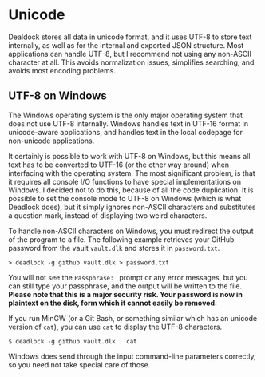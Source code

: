 Unicode
=======

Dealdock stores all data in unicode format,
and it uses UTF-8 to store text internally,
as well as for the internal and exported JSON
structure. Most applications can handle
UTF-8, but I recommend not using any non-ASCII
character at all. This avoids normalization
issues, simplifies searching, and avoids
most encoding problems.

UTF-8 on Windows
----------------
The Windows operating system is the only major
operating system that does not use UTF-8 internally.
Windows handles text in UTF-16 format in unicode-aware
applications, and handles text in the local codepage
for non-unicode applications.

It certainly is possible to work with UTF-8 on
Windows, but this means all text has to be converted
to UTF-16 (or the other way around) when interfacing
with the operating system. The most significant problem,
is that it requires all console I/O functions to
have special implementations on Windows. I decided
not to do this, because of all the code duplication.
It is possible to set the console mode to UTF-8
on Windows (which is what Deadlock does),
but it simply ignores non-ASCII characters
and substitutes a question mark, instead of displaying
two weird characters.

To handle non-ASCII characters on Windows,
you must redirect the output of the program to a file.
The following example retrieves your GitHub password
from the vault `vault.dlk` and stores it in `password.txt`.

    > deadlock -g github vault.dlk > password.txt

You will not see the `Passphrase: ` prompt or any error
messages, but you can still type your passphrase,
and the output will be written to the file. **Please
note that this is a major security risk. Your password
is now in plaintext on the disk, form which it cannot
easily be removed.**

If you run MinGW (or a Git Bash,
or something similar which has an unicode version of `cat`),
you can use `cat` to display the UTF-8 characters.

    $ deadlock -g github vault.dlk | cat

Windows does send through the input command-line parameters
correctly, so you need not take special care of those.